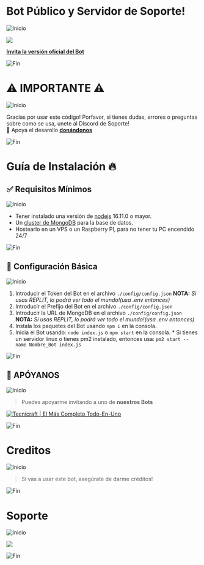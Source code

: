 # Bot Público y Servidor de Soporte!

![Inicio](https://cdn.discordapp.com/attachments/893498966853947402/933158882061213696/line.gif)

<a href="https://discord.gg/e4CDVyjHrU"><img src="https://discordapp.com/api/guilds/922570205354397697/widget.png?style=banner2"></a>
 
[**Invita la versión oficial del Bot**](https://discord.com/oauth2/authorize?client_id=971833113728647168&permissions=8&scope=bot%20applications.commands)

![Fin](https://cdn.discordapp.com/attachments/893498966853947402/933158882061213696/line.gif)


# ⚠ IMPORTANTE ⚠
![Inicio](https://cdn.discordapp.com/attachments/893498966853947402/933158882061213696/line.gif)

Gracias por usar este código! Porfavor, si tienes dudas, errores o preguntas sobre como se usa, unete al Discord de Soporte!
<br>💛 Apoya el desarollo [**donándonos**](https://paypal.me/xxsircarlospxx)

![Fin](https://cdn.discordapp.com/attachments/893498966853947402/933158882061213696/line.gif)

# Guía de Instalación 🔥


## ✅ Requisitos Mínimos
![Inicio](https://cdn.discordapp.com/attachments/893498966853947402/933158882061213696/line.gif)

  * Tener instalado una versión de [nodejs](https://nodejs.org) 16.11.0 o mayor.
  * Un [cluster de MongoDB](https://www.mongodb.com/es/cloud/atlas/) para la base de datos.
  * Hostearlo en un VPS o un Raspberry PI, para no tener tu PC encendido 24/7

![Fin](https://cdn.discordapp.com/attachments/893498966853947402/933158882061213696/line.gif)
  

## 🤖 Configuración Básica
![Inicio](https://cdn.discordapp.com/attachments/893498966853947402/933158882061213696/line.gif)

   1. Introducir el Token del Bot en el archivo `./config/config.json` **NOTA:** *Si usas REPLIT, lo podrá ver todo el mundo!(usa .env entonces)*
   2. Introducir el Prefijo del Bot en el archivo `./config/config.json`
   3. Introducir la URL de MongoDB en el archivo `./config/config.json` **NOTA:** *Si usas REPLIT, lo podrá ver todo el mundo!(usa .env entonces)*
   4. Instala los paquetes del Bot usando `npm i` en la consola.
   5. Inicia el Bot usando: `node index.js` o `npm start` en la consola.
     * Si tienes un servidor linux o tienes pm2 instalado, entonces usa: `pm2 start --name Nombre_Bot index.js`

![Fin](https://cdn.discordapp.com/attachments/893498966853947402/933158882061213696/line.gif)

## 💛 APÓYANOS
![Inicio](https://cdn.discordapp.com/attachments/893498966853947402/933158882061213696/line.gif)

> Puedes apoyarme invitando a uno de **nuestros Bots**






[![Tecnicraft | El Más Completo Todo-En-Uno](https://cdn.discordapp.com/avatars/971833113728647168/26358a2854f5fe700b69fb7ace5e895a.png?size=128)](https://discord.com/api/oauth2/authorize?client_id=971833113728647168&permissions=8&scope=bot%20applications.commands)

![Fin](https://cdn.discordapp.com/attachments/893498966853947402/933158882061213696/line.gif)

# Creditos
![Inicio](https://cdn.discordapp.com/attachments/893498966853947402/933158882061213696/line.gif)

> Si vas a usar este bot, asegúrate de darme créditos!

![Fin](https://cdn.discordapp.com/attachments/893498966853947402/933158882061213696/line.gif)

# Soporte
![Inicio](https://cdn.discordapp.com/attachments/893498966853947402/933158882061213696/line.gif)

<a href="https://discord.gg/e4CDVyjHrU"><img src="https://discordapp.com/api/guilds/922570205354397697/widget.png?style=banner4"></a>

![Fin](https://cdn.discordapp.com/attachments/893498966853947402/933158882061213696/line.gif)
